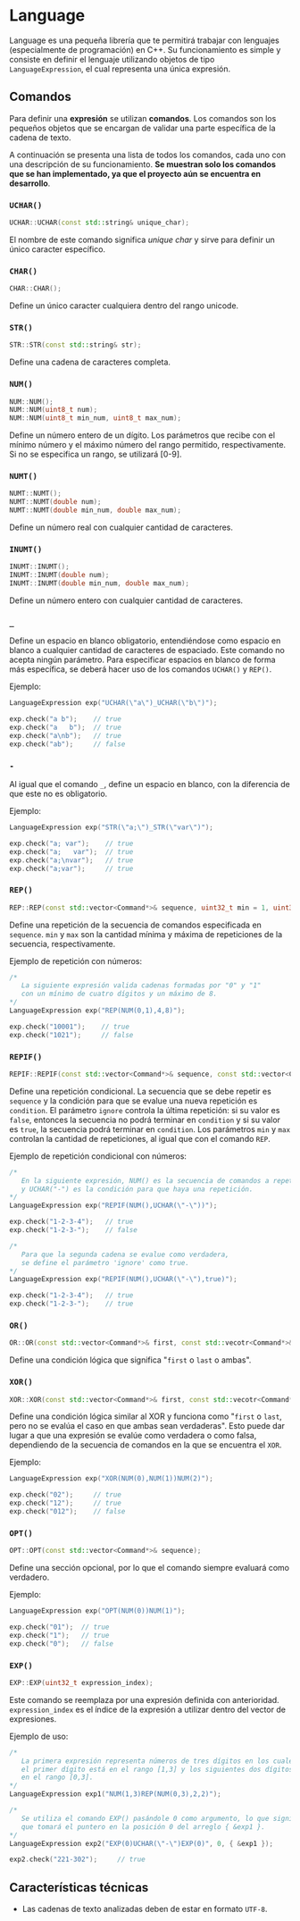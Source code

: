 # Language

Language es una pequeña librería que te permitirá trabajar con lenguajes (especialmente de programación) en C++. Su funcionamiento es simple y consiste en definir el lenguaje utilizando objetos de tipo `LanguageExpression`, el cual representa una única expresión.

## Comandos

Para definir una **expresión** se utilizan **comandos**. Los comandos son los pequeños objetos que se encargan de validar una parte específica de la cadena de texto.

A continuación se presenta una lista de todos los comandos, cada uno con una descripción de su funcionamiento. **Se muestran solo los comandos que se han implementado, ya que el proyecto aún se encuentra en desarrollo**.

### `UCHAR()`

```cpp
UCHAR::UCHAR(const std::string& unique_char);
```

El nombre de este comando significa *unique char* y sirve para definir un único caracter específico.

### `CHAR()`

```cpp
CHAR::CHAR();
```

Define un único caracter cualquiera dentro del rango unicode.

### `STR()`

```cpp
STR::STR(const std::string& str);
```

Define una cadena de caracteres completa.

### `NUM()`

```cpp
NUM::NUM();
NUM::NUM(uint8_t num);
NUM::NUM(uint8_t min_num, uint8_t max_num);
```

Define un número entero de un dígito. Los parámetros que recibe con el mínimo número y el máximo número del rango permitido, respectivamente. Si no se especifica un rango, se utilizará [0-9].

### `NUMT()`

```cpp
NUMT::NUMT();
NUMT::NUMT(double num);
NUMT::NUMT(double min_num, double max_num);
```

Define un número real con cualquier cantidad de caracteres.

### `INUMT()`

```cpp
INUMT::INUMT();
INUMT::INUMT(double num);
INUMT::INUMT(double min_num, double max_num);
```

Define un número entero con cualquier cantidad de caracteres.

### `_`

Define un espacio en blanco obligatorio, entendiéndose como espacio en blanco a cualquier cantidad de caracteres de espaciado.
Este comando no acepta ningún parámetro. Para especificar espacios en blanco de forma más específica, se deberá hacer uso de los comandos `UCHAR()` y `REP()`.

Ejemplo:
```cpp
LanguageExpression exp("UCHAR(\"a\")_UCHAR(\"b\")");

exp.check("a b");    // true
exp.check("a   b");  // true
exp.check("a\nb");   // true
exp.check("ab");     // false
```

### `-`

Al igual que el comando `_`, define un espacio en blanco, con la diferencia de que este no es obligatorio.

Ejemplo:
```cpp
LanguageExpression exp("STR(\"a;\")_STR(\"var\")");

exp.check("a; var");    // true
exp.check("a;   var");  // true
exp.check("a;\nvar");   // true
exp.check("a;var");     // true
```

### `REP()`

```cpp
REP::REP(const std::vector<Command*>& sequence, uint32_t min = 1, uint32_t max = 4294967295);
```

Define una repetición de la secuencia de comandos especificada en `sequence`. `min` y `max` son la cantidad mínima y máxima de repeticiones de la secuencia, respectivamente.

Ejemplo de repetición con números:
```cpp
/*
   La siguiente expresión valida cadenas formadas por "0" y "1"
   con un mínimo de cuatro dígitos y un máximo de 8.
*/
LanguageExpression exp("REP(NUM(0,1),4,8)");

exp.check("10001");    // true
exp.check("1021");     // false
```

### `REPIF()`

```cpp
REPIF::REPIF(const std::vector<Command*>& sequence, const std::vector<Command*>& condition, bool ignore = false, uint32_t min = 1, uint32_t max = 4294967295);
```

Define una repetición condicional. La secuencia que se debe repetir es `sequence` y la condición para que se evalue una nueva repetición es `condition`. El parámetro `ignore` controla la última repetición: si su valor es `false`, entonces la secuencia no podrá terminar en `condition` y si su valor es `true`, la secuencia podrá terminar en `condition`. Los parámetros `min` y `max` controlan la cantidad de repeticiones, al igual que con el comando `REP`.

Ejemplo de repetición condicional con números:
```cpp
/*
   En la siguiente expresión, NUM() es la secuencia de comandos a repetir
   y UCHAR("-") es la condición para que haya una repetición.
*/
LanguageExpression exp("REPIF(NUM(),UCHAR(\"-\"))");

exp.check("1-2-3-4");   // true
exp.check("1-2-3-");    // false

/*
   Para que la segunda cadena se evalue como verdadera,
   se define el parámetro 'ignore' como true.
*/
LanguageExpression exp("REPIF(NUM(),UCHAR(\"-\"),true)");

exp.check("1-2-3-4");   // true
exp.check("1-2-3-");    // true
```


### `OR()`

```cpp
OR::OR(const std::vector<Command*>& first, const std::vecotr<Command*>& second);
```

Define una condición lógica que significa "`first` o `last` o ambas".

### `XOR()`

```cpp
XOR::XOR(const std::vector<Command*>& first, const std::vecotr<Command*>& second);
```

Define una condición lógica similar al XOR y funciona como "`first` o `last`, pero no se evalúa el caso en que ambas sean verdaderas". Esto puede dar lugar a que una expresión se evalúe como verdadera o como falsa, dependiendo de la secuencia de comandos en la que se encuentra el `XOR`.

Ejemplo:
```cpp
LanguageExpression exp("XOR(NUM(0),NUM(1))NUM(2)");

exp.check("02");     // true
exp.check("12");     // true
exp.check("012");    // false
```

### `OPT()`

```cpp
OPT::OPT(const std::vector<Command*>& sequence);
```

Define una sección opcional, por lo que el comando siempre evaluará como verdadero.

Ejemplo:
```cpp
LanguageExpression exp("OPT(NUM(0))NUM(1)");

exp.check("01");  // true
exp.check("1");   // true
exp.check("0");   // false 
```

### `EXP()`

```cpp
EXP::EXP(uint32_t expression_index);
```

Este comando se reemplaza por una expresión definida con anterioridad. `expression_index` es el índice de la expresión a utilizar dentro del vector de expresiones.

Ejemplo de uso:
```cpp
/*
   La primera expresión representa números de tres dígitos en los cuales
   el primer dígito está en el rango [1,3] y los siguientes dos dígitos
   en el rango [0,3].
*/
LanguageExpression exp1("NUM(1,3)REP(NUM(0,3),2,2)");

/*
   Se utiliza el comando EXP() pasándole 0 como argumento, lo que significa
   que tomará el puntero en la posición 0 del arreglo { &exp1 }.
*/
LanguageExpression exp2("EXP(0)UCHAR(\"-\")EXP(0)", 0, { &exp1 });

exp2.check("221-302");     // true
```

## Características técnicas

* Las cadenas de texto analizadas deben de estar en formato `UTF-8`.
